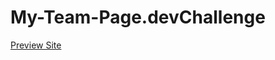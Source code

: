 # My-Team-Page.devChallenge

[Preview Site](https://suba-shini7.github.io/My-Team-Page.devChallenge/)

